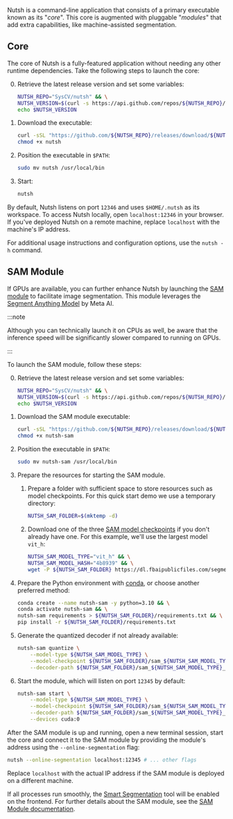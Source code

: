 Nutsh is a command-line application that consists of a primary executable known as its "_core_".
This core is augmented with pluggable "_modules_" that add extra capabilities, like machine-assisted segmentation.

## Core

The core of Nutsh is a fully-featured application without needing any other runtime dependencies. Take the following steps to launch the core:

0. Retrieve the latest release version and set some variables:

   ```bash
   NUTSH_REPO="SysCV/nutsh" && \
   NUTSH_VERSION=$(curl -s https://api.github.com/repos/${NUTSH_REPO}/releases/latest | grep 'tag_name' | awk -F '"' '{print $4}') && \
   echo $NUTSH_VERSION
   ```

1. Download the executable:

   ```bash
   curl -sSL "https://github.com/${NUTSH_REPO}/releases/download/${NUTSH_VERSION}/nutsh-$(uname -s)-$(uname -m)" -o nutsh && \
   chmod +x nutsh
   ```

2. Position the executable in `$PATH`:

   ```bash
   sudo mv nutsh /usr/local/bin
   ```

3. Start:

   ```bash
   nutsh
   ```

By default, Nutsh listens on port `12346` and uses `$HOME/.nutsh` as its workspace. To access Nutsh locally, open `localhost:12346` in your browser. If you've deployed Nutsh on a remote machine, replace `localhost` with the machine's IP address.

For additional usage instructions and configuration options, use the `nutsh -h` command.

## SAM Module

If GPUs are available, you can further enhance Nutsh by launching the [SAM module](/SAM%20Module) to facilitate image segmentation. This module leverages the [Segment Anything Model](https://segment-anything.com/) by Meta AI.

:::note

Although you can technically launch it on CPUs as well, be aware that the inference speed will be significantly slower compared to running on GPUs.

:::

To launch the SAM module, follow these steps:

0. Retrieve the latest release version and set some variables:

   ```bash
   NUTSH_REPO="SysCV/nutsh" && \
   NUTSH_VERSION=$(curl -s https://api.github.com/repos/${NUTSH_REPO}/releases/latest | grep 'tag_name' | awk -F '"' '{print $4}') && \
   echo $NUTSH_VERSION
   ```

1. Download the SAM module executable:

   ```bash
   curl -sSL "https://github.com/${NUTSH_REPO}/releases/download/${NUTSH_VERSION}/nutsh-sam-$(uname -s)-$(uname -m)" -o nutsh-sam && \
   chmod +x nutsh-sam
   ```

2. Position the executable in `$PATH`:

   ```bash
   sudo mv nutsh-sam /usr/local/bin
   ```

3. Prepare the resources for starting the SAM module.

   1. Prepare a folder with sufficient space to store resources such as model checkpoints. For this quick start demo we use a temporary directory:

      ```bash
      NUTSH_SAM_FOLDER=$(mktemp -d)
      ```

   2. Download one of the three [SAM model checkpoints](https://github.com/facebookresearch/segment-anything#model-checkpoints) if you don't already have one. For this example, we'll use the largest model `vit_h`:

      ```bash
      NUTSH_SAM_MODEL_TYPE="vit_h" && \
      NUTSH_SAM_MODEL_HASH="4b8939" && \
      wget -P ${NUTSH_SAM_FOLDER} https://dl.fbaipublicfiles.com/segment_anything/sam_${NUTSH_SAM_MODEL_TYPE}_${NUTSH_SAM_MODEL_HASH}.pth
      ```

4. Prepare the Python environment with [conda](https://docs.conda.io/en/latest/), or choose another preferred method:

   ```bash
   conda create --name nutsh-sam -y python=3.10 && \
   conda activate nutsh-sam && \
   nutsh-sam requirements > ${NUTSH_SAM_FOLDER}/requirements.txt && \
   pip install -r ${NUTSH_SAM_FOLDER}/requirements.txt
   ```

5. Generate the quantized decoder if not already available:

   ```bash
   nutsh-sam quantize \
       --model-type ${NUTSH_SAM_MODEL_TYPE} \
       --model-checkpoint ${NUTSH_SAM_FOLDER}/sam_${NUTSH_SAM_MODEL_TYPE}_${NUTSH_SAM_MODEL_HASH}.pth \
       --decoder-path ${NUTSH_SAM_FOLDER}/sam_${NUTSH_SAM_MODEL_TYPE}_${NUTSH_SAM_MODEL_HASH}_decoder.onnx
   ```

6. Start the module, which will listen on port `12345` by default:

   ```bash
   nutsh-sam start \
       --model-type ${NUTSH_SAM_MODEL_TYPE} \
       --model-checkpoint ${NUTSH_SAM_FOLDER}/sam_${NUTSH_SAM_MODEL_TYPE}_${NUTSH_SAM_MODEL_HASH}.pth \
       --decoder-path ${NUTSH_SAM_FOLDER}/sam_${NUTSH_SAM_MODEL_TYPE}_${NUTSH_SAM_MODEL_HASH}_decoder.onnx \
       --devices cuda:0
   ```

After the SAM module is up and running, open a new terminal session, start the core and connect it to the SAM module by providing the module's address using the `--online-segmentation` flag:

```bash
nutsh --online-segmentation localhost:12345 # ... other flags
```

Replace `localhost` with the actual IP address if the SAM module is deployed on a different machine.

If all processes run smoothly, the [Smart Segmentation](/Usage/Video/Smart%20Segmentation) tool will be enabled on the frontend. For further details about the SAM module, see the [SAM Module documentation](/SAM%20Module).
